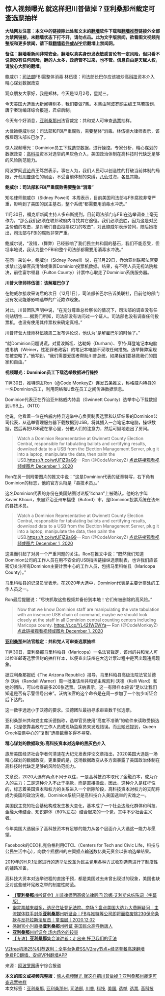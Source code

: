  <h2>惊人视频曝光 就这样把川普做掉？亚利桑那州裁定可查选票抽样</h2> <p class="notice"><b>大陆网友注意：本文中的链接除此处和文末的<a href="https://github.com/bannedbook/fanqiang" >翻墙</a>软件下载和<a href="https://github.com/killgcd/justmysocks/blob/master/README.md">翻墙推荐</a>链接外全部为禁网链接，未翻墙状态下打不开，请勿点击。此为文字版禁闻，欲看图文视频完整版和更多禁闻，请下载<a href="https://github.com/bannedbook/fanqiang">翻墙软件或APP</a>后翻墙上禁闻网。</p><p>备注：翻墙看新闻非常安全，翻墙以真实身份发表敏感言论有一定风险，但只看不说则没有任何风险，翻的人太多，政府管不过来，也不管。信息自由是天赋人权，请放心大胆的翻墙。</b></p>  <div class="entry"> <p id="summary">鲍威尔：<a href="https://www.bannedbook.org/bnews/tag/%e5%8f%b8%e6%b3%95%e9%83%a8/" class="st_tag internal_tag" rel="tag" title="标签 司法部 下的日志">司法部</a>FBI需整体消毒 林伍德：司法部长巴尔应该被炒高<a href="https://www.bannedbook.org/bnews/tag/%E7%A7%91%E6%8A%80/" class="st_tag internal_tag" rel="tag" title="标签 科技 下的日志">科技</a>资本介入 精心谋划数据政变</p> <p>观众朋友大家好，我是郑林。今天是12月2号，星期三。</p> <p>今天<a href="https://www.bannedbook.org/bnews/tag/%e7%be%8e%e5%9b%bd/" class="st_tag internal_tag" rel="tag" title="标签 美国 下的日志">美国</a>大选重大<span class='wp_keywordlink_affiliate'><a href="https://www.bannedbook.org/" title="新闻">新闻</a></span>特别多，我们要做7集。本集由<span class='wp_keywordlink_affiliate'><a href="https://www.aboluowang.com/" title="阿波罗网" target="_blank">阿波罗网</a></span>主编王笃若策划，唐宁秦瑞编译综合报道，君卓后制。</p> <p>今天有个好消息，<a href="https://www.bannedbook.org/bnews/tag/%E4%BA%9A%E5%88%A9%E6%A1%91%E9%82%A3%E5%B7%9E/" class="st_tag internal_tag" rel="tag" title="标签 亚利桑那州 下的日志">亚利桑那州</a>法官裁定：共和党人可审查<a href="https://www.bannedbook.org/bnews/tag/%E9%80%89%E7%A5%A8/" class="st_tag internal_tag" rel="tag" title="标签 选票 下的日志">选票</a>抽样。</p> <p>大律師鲍威尔说：司法部和FBI严重腐败，需要整体“消毒。林伍德大律师表示，该解雇司法部长巴尔了。</p> <p>惊人视频曝光：Dominion员工下载<a href="https://www.bannedbook.org/bnews/tag/%e9%80%89%e4%b8%be/" class="st_tag internal_tag" rel="tag" title="标签 选举 下的日志">选举</a>数据，进行操控。专家分析，精心谋划的数据政变：<a href="https://www.bannedbook.org/bnews/tag/%e9%ab%98%e7%a7%91%e6%8a%80/" class="st_tag internal_tag" rel="tag" title="标签 高科技 下的日志">高科技</a>资本对选举的黑灰色介入，美国政治体制在高科技时代缺乏足够的风险防范能力。</p> <p>阿波罗网<span class='wp_keywordlink_affiliate'><a href="https://www.bannedbook.org/bnews/comments/" title="新闻评论" target="_blank">评论</a></span>员王笃然表示，事在人为，我们人民可以创造性的打破当前体制的局限，开创<a href="https://www.bannedbook.org/bnews/tag/%e5%b7%9d%e6%99%ae/" class="st_tag internal_tag" rel="tag" title="标签 川普 下的日志">川普</a>连任的局面，不受当前体制的束缚，<span class='wp_keywordlink'><a href="https://www.bannedbook.org/forum3/topic44.html" title="八仙得道传" target="_blank">八仙</a></span>过海，各显其能。</p> <p><strong>鲍威尔：司法部和FBI严重腐败需要整体“消毒”</strong></p> <p>知名律师鲍威尔（Sidney Powell）本周表示，目前美国司法部与FBI腐败非常严重，影响到了美国的民主基石，整个系统“都需要用消毒水冲洗。”</p> <p>11月30日，福克斯新闻主持人多布斯提到，目前司法部门与FBI在选举调查上毫无作为，“那么我们必须在联邦政府内寻找其它途径。我们必须战胜，因为这是对民主价值的攻击，是对我们自由投票权力的攻击”，对此鲍威尔表示赞同，随后她指出，司法部与FBI的腐败非常严重。</p>  <p>鲍威尔说，“没错，（舞弊）已经影响了我们民主共和国的基石，我们不能忍受，但坦率地说，我认为整个FBI和整个司法部都需要用消毒水冲洗。”</p> <p>在同一采访中，鲍威尔（Sidney Powell）说，在11月29日，乔治亚州联邦法官要求禁止选举官员清除或重置Dominion投票机数据。结果，有不明人员无视法院裁决，前往富尔顿县（Fulton County）计票中心取走了Dominion系统服务器。</p> <p><strong>川普大律师林伍德</strong><strong>：该解雇巴尔了</strong></p> <p>在鲍威尔接收采访后的次日（12月1日），司法部长巴尔告诉美联社，目前他的部门没有发现能够影响选举的广泛欺诈现象。</p> <p>对此，川普团队声明中说，“在充分尊重总检察长的情况下，司法部的调查没有任何贴切性&#8230;&#8230;据我们所知，司法部没有访问过一个证人。司法部也没有调查任何投票机，也没有使用其传票权来确定真相。”</p> <p>川普阵营大律师林伍德周二发布评论说，他认为“是解雇巴尔的时候了。”</p> <p>“就Dominion问题说谎。对爱泼斯坦、达勒姆（Durham）、亨特·拜登笔记本电脑或韦纳（Weiner，性犯罪者政客）的笔记本电脑不采取任何措施。选举舞弊案现在被忽略了。”他写到，“我们需要爱国者帮助川普总统，如果我们要拯救我们的国家和自由。”</p> <p><strong>视频曝光：Dominion员工下载选举数据进行操控</strong></p> <p>11月30日，推特网友Ron（@Code MonkeyZ）连发五条推文，称格威内特县的一名Dominion员工，利用网络和U盘在员工之间传递数据信息。</p> <p>Dominion代表正在乔治亚州格威内特县（Gwinnett County）选举中心下载数据到USB上。（NTD）</p>  <p>他说，他看着一位在格威内特县选举中心负责制表选票和认证结果的Dominion公司代表，从选举管理服务器下载数据到USB，将其插入一台笔记本电脑，操纵数据，然后再把USB藏在掌心里，分散人们的注意力，然后可疑地走出了房间。</p> <blockquote><p>Watch a Dominion Representative at Gwinnett County Election Central, responsible for tabulating ballots and certifying results, download data to a USB from the Election Management Server, plug it into a laptop, manipulate the data, then palm the USB.<a href="https://t.co/wtUFjZ9aG9">https://t.co/wtUFjZ9aG9</a>— Ron (@CodeMonkeyZ) <a href="https://twitter.com/CodeMonkeyZ/status/1333641704839147520?ref_src=twsrc%5Etfw">点此链接观看视频或图片 December 1, 2020</a></p></blockquote> <p>Ron在另一则附带图片的推文中说：&#8221;这是Dominion代表的证章特写，右下角有Dominion的标志，他的官方头衔是『县技术员』。&#8221;</p> <p>这名Dominion代表的身份在美国贴图讨论版&#8221;4chan&#8221;上被确认。他的名字叫Xavier Khouri，来自乔治亚州布福德（Buford）市，是Dominion投票系统在该州的县技术员。</p> <blockquote><p>Watch a Dominion Representative at Gwinnett County Election Central, responsible for tabulating ballots and certifying results, download data to a USB from the Election Management Server, plug it into a laptop, manipulate the data, then palm the USB.<a href="https://t.co/wtUFjZ9aG9">https://t.co/wtUFjZ9aG9</a>— Ron (@CodeMonkeyZ) <a href="https://twitter.com/CodeMonkeyZ/status/1333641704839147520?ref_src=twsrc%5Etfw">点此链接观看视频或图片 December 1, 2020</a></p></blockquote> <p>这进而引起了对另一个严重问题的关注。Ron在推文中说：&#8221;既然我们知道Dominion公司的工作人员在用不安全的USB指挥链操纵选票制表，也许我们应该密切关注所有Dominion主要计票中心的工作人员，包括马里科帕县（Maricopa County）。&#8221;</p> <p>马里科帕县的记录员曾表示，在2020年大选中，Dominion代表是主要计票处的工作人员之一。</p> <p>Ron最后提醒说：&#8221;尽快抓取这些视频并备份到本地！它们有被删除的高风险。&#8221;</p> <blockquote><p>Now that we know Dominion staff are manipulating the vote tabulation with an insecure USB chain of command, maybe we should look closely at the staff in all Dominion central counting centers including Maricopa county. <a href="https://t.co/YL421WEWYa">https://t.co/YL421WEWYa</a>— Ron (@CodeMonkeyZ) <a href="https://twitter.com/CodeMonkeyZ/status/1333684407287234560?ref_src=twsrc%5Etfw">点此链接观看视频或图片 December 1, 2020</a></p></blockquote> <p><strong><a href="https://www.bannedbook.org/bnews/tag/%e4%ba%9a%e5%88%a9%e6%a1%91%e9%82%a3/" class="st_tag internal_tag" rel="tag" title="标签 亚利桑那 下的日志">亚利桑那</a>州法官裁定：共和党人可审查选票抽样</strong></p>  <p>11月30日，亚利桑那马里科帕县（Maricopa）一名法官裁定，该州的共和党人可以检查邮寄选票信封的抽样样本，以便查出该州在大选计票过程中是否出现违规现象。</p> <p>据亚利桑那报纸《The Arizona Republic》报导，马里科帕县高级法院法官兰德尔‧沃纳（Randall Warner）周一批准该州共和党主席凯利‧沃德（Kelli Ward）和她的团队，可以检查最多200张选票。沃纳表示，这一有限样本应该“足以让我们知道是否有示警信号出来”。沃纳法官的这个命令是在周一参加了一个初步听证会后下达的。</p> <p>这一数字远远小于沃德的要求。沃德团队最初寻求审查数千张选票。</p> <p>亚利桑那州共和党主席沃德指称，选举官员使用“高度不准确”的软件来读取受损选票，只是依靠县政府工作人员或现场监察员来发现错误。而且她还提到，Queen Creek投票中心的“复制”选票数量多得不寻常。</p> <p><strong>精心谋划的数据政变:高科技资本对选举的黑灰色介入</strong></p> <p>旅居美国经济社会学者何清涟在大纪元发表评论文章指出，2020美国大选是一场精心谋划的数据政变，更重要的是，这场数据政变从多方面暴露了美国政治体制在高科技时代缺乏足够的风险防范能力。</p> <p>文章说，2020大选有两点不同于以往，一是高科技资本取代了金融资本，成为介入的主力；二是这种介入不止于捐款，而是直接操盘，因此，这种介入是杠杆性的，标志着美国资本和权力的关系进入一个新除阶段，高科技资本对权力的支配将成为美国的政治灾难，Dominion系统只是高科技介入美国选举的灾难之一。</p> <p>美国民主党的社会基础构成发生极大变化，基本成了一个社会边缘化群体和科技、金融大佬结合、知识群体（60%左右）结合起来的一个党，其中不少社会主义者。</p> <p>今年美国大选展示了高科技资本有足够的能力从各个层面介入大选这一能力与愿望。</p> <p>Facebook的CEO扎克伯格利用CTCL（Centers for Tech and Civic Life，科技与公民生活中心），向数个摇摆州的左翼据点输送数亿美元资金以影响选举结果。</p>  <p>2019年的H.R.1法案进行的选举法改革为民主党用各种方式收割选票进行了制度性的铺路准备。</p> <p>高科技大资本对选举进程的直接干预，都是美国过去未曾出现过的现象，美国也缺乏对这些破坏宪政之举的制度性防范。</p> <ul class='op-related-articles' title='相关阅读'> <li><a href='https://www.bannedbook.org/bnews/bannedvideo/20201202/1440917.html' target='_blank'>【<b>亚利桑那</b>州听证会】川普律师团高级法律顾问 珍娜·艾利斯总结陈词（字幕版）</a></li> <li><a href='https://www.bannedbook.org/bnews/taiwannews/20201202/1440867.html' target='_blank'>幽灵票越来越多，选民住址登记法院、商场？盘点美国大选九大费解疑问｜主流媒体联手封杀<b>亚利桑那</b>州听证会｜FB与推特等公司即将面临废除230保命条款与反托拉斯法反击｜童温层｜2020.12.02</a></li> <li><a href='https://www.bannedbook.org/bnews/taiwannews/20201202/1440825.html' target='_blank'>感谢10小时直播<b>亚利桑那</b>州听证 美国民众高呼新唐人</a></li> <li><a href='https://www.bannedbook.org/bnews/bannedvideo/20201202/1440763.html' target='_blank'><b>亚利桑那</b>州听证会 场内场外的较量</a></li> <li><a href='https://www.bannedbook.org/bnews/comments/20201202/1440722.html' target='_blank'>【专访】<b>亚利桑那</b>集会演讲者：走出来 扞卫我们的宪法</a></li> </ul> <p class="texttj"> <a href="https://github.com/bannedbook/fanqiang/wiki/V2ray%E6%9C%BA%E5%9C%BA" target="_blank">V2free机场25%引荐返利：全平台免费SS/V2ray节点+经济套餐高速翻墙</a><br/> <a href="https://github.com/bannedbook/fanqiang/wiki/%E7%A6%81%E9%97%BB%E7%BD%91%E5%AE%89%E5%8D%93%E7%BF%BB%E5%A2%99%E6%96%B0%E9%97%BBAPP" target="_blank">免费PC翻墙、安卓VPN翻墙APP</a></p><p> 来源：<a href="https://www.aboluowang.com/2020/1203/1529771.html" target="_blank">阿波罗网</a>唐宁综合报道 </p><a name='sharetosocial'></a>       <div><b>本文的图文或视频完整版</b>：<a href='https://www.bannedbook.org/bnews/cnnews/20201203/1441037.html'>惊人视频曝光 就这样把川普做掉？亚利桑那州裁定可查选票抽样</a></div>  </div><!--END ENTRY--> <div class="postfooter"> <div>本文标签：<a href="https://www.bannedbook.org/bnews/tag/%e4%ba%9a%e5%88%a9%e6%a1%91%e9%82%a3/" rel="tag">亚利桑那</a>, <a href="https://www.bannedbook.org/bnews/tag/%E4%BA%9A%E5%88%A9%E6%A1%91%E9%82%A3%E5%B7%9E/" rel="tag">亚利桑那州</a>, <a href="https://www.bannedbook.org/bnews/tag/%e5%8f%b8%e6%b3%95%e9%83%a8/" rel="tag">司法部</a>, <a href="https://www.bannedbook.org/bnews/tag/%e5%b7%9d%e6%99%ae/" rel="tag">川普</a>, <a href="https://www.bannedbook.org/bnews/tag/%E7%A7%91%E6%8A%80/" rel="tag">科技</a>, <a href="https://www.bannedbook.org/bnews/tag/%e7%be%8e%e5%9b%bd/" rel="tag">美国</a>, <a href="https://www.bannedbook.org/bnews/tag/%e9%80%89%e4%b8%be/" rel="tag">选举</a>, <a href="https://www.bannedbook.org/bnews/tag/%E9%80%89%E7%A5%A8/" rel="tag">选票</a>, <a href="https://www.bannedbook.org/bnews/tag/%e9%ab%98%e7%a7%91%e6%8a%80/" rel="tag">高科技</a></div>  </div><!--END POSTFOOTER--> 